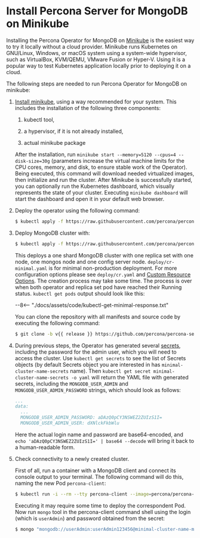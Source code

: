 # Install Percona Server for MongoDB on Minikube

Installing the Percona Operator for MongoDB on [Minikube](https://github.com/kubernetes/minikube)
is the easiest way to try it locally without a cloud provider. Minikube runs
Kubernetes on GNU/Linux, Windows, or macOS system using a system-wide
hypervisor, such as VirtualBox, KVM/QEMU, VMware Fusion or Hyper-V. Using it is
a popular way to test Kubernetes application locally prior to deploying it on a
cloud.

The following steps are needed to run Percona Operator for MongoDB on minikube:

1. [Install minikube](https://kubernetes.io/docs/tasks/tools/install-minikube/), using a way recommended for your system. This includes the installation of the following three components:

    1. kubectl tool,

    2. a hypervisor, if it is not already installed,

    3. actual minikube package

    After the installation, run `minikube start --memory=5120 --cpus=4 --disk-size=30g`
    (parameters increase the virtual machine limits for the CPU cores, memory, and disk,
    to ensure stable work of the Operator). Being executed, this command will
    download needed virtualized images, then initialize and run the
    cluster. After Minikube is successfully started, you can optionally run the
    Kubernetes dashboard, which visually represents the state of your cluster.
    Executing `minikube dashboard` will start the dashboard and open it in your
    default web browser.

2. Deploy the operator using the following command:

    ```bash
    $ kubectl apply -f https://raw.githubusercontent.com/percona/percona-server-mongodb-operator/v{{ release }}/deploy/bundle.yaml
    ```

3. Deploy MongoDB cluster with:

    ```bash
    $ kubectl apply -f https://raw.githubusercontent.com/percona/percona-server-mongodb-operator/v{{ release }}/deploy/cr-minimal.yaml
    ```

    This deploys a one shard MongoDB cluster with one replica set with one node,
    one mongos node and one config server node. `deploy/cr-minimal.yaml` is for minimal
    non-production deployment. For more configuration options please see `deploy/cr.yaml`
    and [Custom Resource Options](operator.md#operator-custom-resource-options). The creation
    process may take some time. The process is over when both operator and replica set pod
    have reached their Running status. `kubectl get pods` output should look like this:

    --8<-- "./docs/assets/code/kubectl-get-minimal-response.txt"

    You can clone the repository with all manifests and source code by executing the following command:

    ```bash
    $ git clone -b v{{ release }} https://github.com/percona/percona-server-mongodb-operator
    ```

4. During previous steps, the Operator has generated several [secrets](https://kubernetes.io/docs/concepts/configuration/secret/),
    including the password for the admin user, which you will need to access the
    cluster. Use `kubectl get secrets` to see the list of Secrets objects (by
    default Secrets object you are interested in has `minimal-cluster-name-secrets`
    name). Then `kubectl get secret minimal-cluster-name-secrets -o yaml` will return
    the YAML file with generated secrets, including the `MONGODB_USER_ADMIN`
    and `MONGODB_USER_ADMIN_PASSWORD` strings, which should look as follows:

    ```yaml
    ...
    data:
      ...
      MONGODB_USER_ADMIN_PASSWORD: aDAzQ0pCY3NSWEZ2ZUIzS1I=
      MONGODB_USER_ADMIN_USER: dXNlckFkbWlu
    ```

    Here the actual login name and password are base64-encoded, and
    `echo 'aDAzQ0pCY3NSWEZ2ZUIzS1I=' | base64 --decode` will bring it back to a
    human-readable form.

5. Check connectivity to a newly created cluster.

    First of all, run a container with a MongoDB client and connect its console
    output to your terminal. The following command will do this, naming the new
    Pod `percona-client`:

    ```bash
    $ kubectl run -i --rm --tty percona-client --image=percona/percona-server-mongodb:{{ mongodb44recommended }} --restart=Never -- bash -il
    ```

    Executing it may require some time to deploy the correspondent Pod.  Now run
    `mongo` tool in the percona-client command shell using the login (which is
    `userAdmin`) and password obtained from the secret:

    ```bash
    $ mongo "mongodb://userAdmin:userAdmin123456@minimal-cluster-name-mongos.default.svc.cluster.local/admin?ssl=false"
    ```
